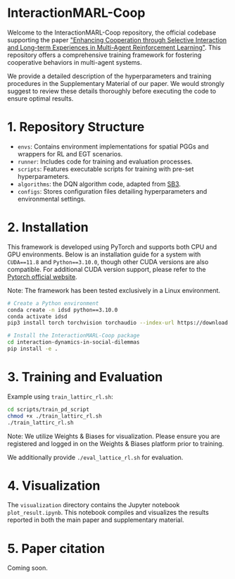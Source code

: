 # InteractionMARL-Coop
Welcome to the InteractionMARL-Coop repository, the official codebase supporting the paper ["Enhancing Cooperation through Selective Interaction and Long-term Experiences in Multi-Agent Reinforcement Learning"](https://arxiv.org/abs/2405.02654). This repository offers a comprehensive training framework for fostering cooperative behaviors in multi-agent systems.

We provide a detailed description of the hyperparameters and training procedures in the Supplementary Material of our paper. We would strongly suggest to review these details thoroughly before executing the code to ensure optimal results.

# 1. Repository Structure
* `envs`: Contains environment implementations for spatial PGGs and wrappers for RL and EGT scenarios.
* `runner`: Includes code for training and evaluation processes.
* `scripts`: Features executable scripts for training with pre-set hyperparameters.
* `algorithms`:  the DQN algorithm code, adapted from [SB3](https://github.com/hill-a/stable-baselines).
* `configs`:  Stores configuration files detailing hyperparameters and environmental settings.

# 2. Installation
This framework is developed using PyTorch and supports both CPU and GPU environments. Below is an installation guide for a system with `CUDA==11.8` and `Python==3.10.0`, though other CUDA versions are also compatible.  For additional CUDA version support, please refer to the [Pytorch official website](https://pytorch.org/get-started/locally/).

Note: The framework has been tested exclusively in a Linux environment.

```bash
# Create a Python environment
conda create -n idsd python==3.10.0
conda activate idsd
pip3 install torch torchvision torchaudio --index-url https://download.pytorch.org/whl/cu118
```
```bash
# Install the InteractionMARL-Coop package
cd interaction-dynamics-in-social-dilemmas
pip install -e .
```

# 3. Training and Evaluation
Example using `train_lattirc_rl.sh`:
```bash
cd scripts/train_pd_script
chmod +x ./train_lattirc_rl.sh
./train_lattirc_rl.sh
```
Note: We utilize Weights & Biases for visualization. Please ensure you are registered and logged in on the Weights & Biases platform prior to training.

We additionally provide `./eval_lattice_rl.sh` for evaluation. 


# 4. Visualization
The `visualization` directory contains the Jupyter notebook `plot_result.ipynb`. This notebook compiles and visualizes the results reported in both the main paper and supplementary material.

# 5. Paper citation
Coming soon.
